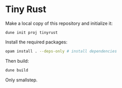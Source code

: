 # Tiny Rust

Make a local copy of this repository and initialize it:
```
dune init proj tinyrust
```

Install the required packages:
```sh
opam install . --deps-only # install dependencies
```

Then build:
```sh
dune build
```

Only smallstep.